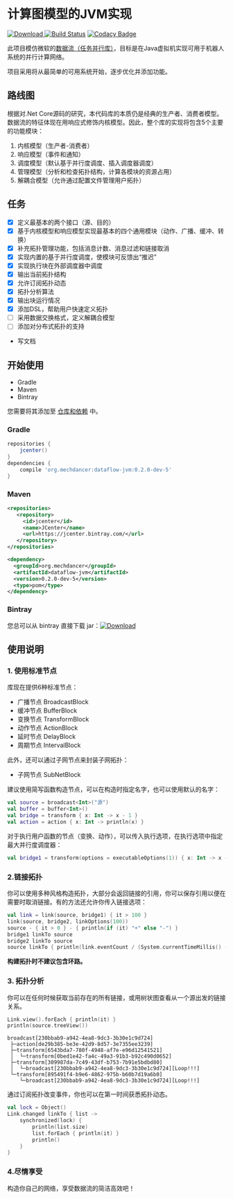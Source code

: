 # 计算图模型的JVM实现

[![Download](https://api.bintray.com/packages/mechdancer/maven/dataflow-jvm/images/download.svg) ](https://bintray.com/mechdancer/maven/dataflow-jvm/_latestVersion)  [![Build Status](https://www.travis-ci.org/MechDancer/dataflow-jvm.svg?branch=master)](https://www.travis-ci.org/MechDancer/dataflow-jvm) [![Codacy Badge](https://api.codacy.com/project/badge/Grade/b5a38c9a8dfe4b65a6f43cc8a6feb53c)](https://www.codacy.com/app/berberman/dataflow-jvm?utm_source=github.com&amp;utm_medium=referral&amp;utm_content=MechDancer/dataflow-jvm&amp;utm_campaign=Badge_Grade)

此项目模仿微软的[数据流（任务并行库）](https://docs.microsoft.com/zh-cn/dotnet/standard/parallel-programming/dataflow-task-parallel-library?view=netcore-2.1)，目标是在Java虚拟机实现可用于机器人系统的并行计算网络。

项目采用将从最简单的可用系统开始，逐步优化并添加功能。

## 路线图

根据对.Net Core源码的研究，本代码库的本质仍是经典的生产者、消费者模型。数据流的特征体现在用响应式修饰内核模型。因此，整个库的实现将包含5个主要的功能模块：

1. 内核模型（生产者-消费者）
2. 响应模型（事件和通知）
3. 调度模型（默认基于并行度调度、插入调度器调度）
4. 管理模型（分析和检查拓扑结构，计算各模块的资源占用）
5. 解耦合模型（允许通过配置文件管理用户拓扑） 

## 任务

- [x] 定义最基本的两个接口（源、目的）
- [x] 基于内核模型和响应模型实现最基本的四个通用模块（动作、广播、缓冲、转换）
- [x] 补充拓扑管理功能，包括消息计数、消息过滤和链接取消
- [x] 实现内置的基于并行度调度，使模块可反馈出“推迟”
- [x] 实现执行块在外部调度器中调度
- [x] 输出当前拓扑结构
- [x] 允许订阅拓扑动态
- [x] 拓扑分析算法
- [x] 输出块运行情况
- [x] 添加DSL，帮助用户快速定义拓扑
- [ ] 采用数据交换格式，定义解耦合模型
- [ ] 添加对分布式拓扑的支持
* 写文档

## 开始使用

* Gradle
* Maven
* Bintray

您需要将其添加至  [仓库和依赖](https://docs.gradle.org/current/userguide/declaring_dependencies.html) 中。

### Gradle

```groovy
repositories {
    jcenter()
}
dependencies {
    compile 'org.mechdancer:dataflow-jvm:0.2.0-dev-5'
}
```

### Maven

```xml
<repositories>
   <repository>
     <id>jcenter</id>
     <name>JCenter</name>
     <url>https://jcenter.bintray.com/</url>
   </repository>
</repositories>

<dependency>
  <groupId>org.mechdancer</groupId>
  <artifactId>dataflow-jvm</artifactId>
  <version>0.2.0-dev-5</version>
  <type>pom</type>
</dependency>
```

### Bintray

您总可以从 bintray 直接下载 jar：[![Download](https://api.bintray.com/packages/mechdancer/maven/dataflow-jvm/images/download.svg) ](https://bintray.com/mechdancer/maven/dataflow-jvm/_latestVersion)

## 使用说明

### 1. 使用标准节点

库现在提供6种标准节点：

* 广播节点 BroadcastBlock
* 缓冲节点 BufferBlock
* 变换节点 TransformBlock
* 动作节点 ActionBlock
* 延时节点 DelayBlock
* 周期节点 IntervalBlock

此外，还可以通过子网节点来封装子网拓扑：

* 子网节点 SubNetBlock

建议使用简写函数构造节点，可以在构造时指定名字，也可以使用默认的名字：

```kotlin
val source = broadcast<Int>("源")
val buffer = buffer<Int>()
val bridge = transform { x: Int -> x - 1 }
val action = action { x: Int -> println(x) }
```

对于执行用户函数的节点（变换、动作），可以传入执行选项，在执行选项中指定最大并行度调度器：

```kotlin
val bridge1 = transform(options = executableOptions(1)) { x: Int -> x - 1 }
```

### 2.链接拓扑

你可以使用多种风格构造拓扑，大部分会返回链接的引用，你可以保存引用以便在需要时取消链接。有的方法还允许你传入链接选项：

```kotlin
val link = link(source, bridge1) { it > 100 }
link(source, bridge2, linkOptions(100))
source - { it > 0 } - { println(if (it) "+" else "-") }
bridge1 linkTo source
bridge2 linkTo source
source linkTo { println(link.eventCount / (System.currentTimeMillis() - begin)) }
```

**构建拓扑时不建议包含环路。**

### 3. 拓扑分析

你可以在任何时候获取当前存在的所有链接，或用树状图查看从一个源出发的链接关系。

```kotlin
Link.view().forEach { println(it) }
println(source.treeView())
```

```
broadcast[230bbab9-a942-4ea8-9dc3-3b30e1c9d724]
 ├─action[de29b385-be3e-42d9-8d57-3e7355ee3239]
 ├─transform[6543bda7-780f-4948-af7e-e96d12541521]
 │  └─transform[0bed1e42-fa4c-49a3-91b3-b92c490d0652]
 ├─transform[309987da-7c49-43df-b753-7b91e5bdbd80]
 │  └─broadcast[230bbab9-a942-4ea8-9dc3-3b30e1c9d724][Loop!!!]
 └─transform[895491f4-b9e6-4862-975b-b60b7d19a6b0]
    └─broadcast[230bbab9-a942-4ea8-9dc3-3b30e1c9d724][Loop!!!]
```

通过订阅拓扑改变事件，你也可以在第一时间获悉拓扑动态。

```kotlin
val lock = Object()
Link.changed linkTo { list ->
	synchronized(lock) {
		println(list.size)
		list.forEach { println(it) }
		println()
	}
}
```

### 4.尽情享受

构造你自己的网络，享受数据流的简洁高效吧！
